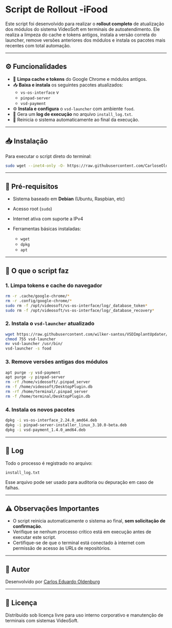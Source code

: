 # Script de Rollout -iFood

Este script foi desenvolvido para realizar o **rollout completo** de atualização dos módulos do sistema VideoSoft em terminais de autoatendimento. Ele realiza a limpeza do cache e tokens antigos, instala a versão correta do launcher, remove versões anteriores dos módulos e instala os pacotes mais recentes com total automação.

---

## ⚙️ Funcionalidades

- 🧹 **Limpa cache e tokens** do Google Chrome e módulos antigos.
- 📥 **Baixa e instala** os seguintes pacotes atualizados:
  - `vs-os-interface` v
  - `pinpad-server`
  - `vsd-payment` 
- ⚙️ **Instala e configura** o `vsd-launcher` com ambiente `food`.
- 📄 Gera um **log de execução** no arquivo `install_log.txt`.
- 🔁 Reinicia o sistema automaticamente ao final da execução.

---

## 📥 Instalação

Para executar o script direto do terminal:

```bash
sudo wget --inet4-only -O- https://raw.githubusercontent.com/CarloseOldenburg/Rollout-iFood/refs/heads/main/rollout-ifood | bash
````

---

## 🧱 Pré-requisitos

* Sistema baseado em **Debian** (Ubuntu, Raspbian, etc)
* Acesso root (`sudo`)
* Internet ativa com suporte a IPv4
* Ferramentas básicas instaladas:

  * `wget`
  * `dpkg`
  * `apt`

---

## 📂 O que o script faz

### 1. Limpa tokens e cache do navegador

```bash
rm -r .cache/google-chrome/*
rm -r .config/google-chrome/*
sudo rm -f /opt/videosoft/vs-os-interface/log/_database_token*
sudo rm -f /opt/videosoft/vs-os-interface/log/_database_recovery*
```

### 2. Instala o `vsd-launcher` atualizado

```bash
wget https://raw.githubusercontent.com/wilker-santos/VSDImplantUpdater/main/vsd-launcher.sh -O vsd-launcher
chmod 755 vsd-launcher
mv vsd-launcher /usr/bin/
vsd-launcher -s food
```

### 3. Remove versões antigas dos módulos

```bash
apt purge -y vsd-payment
apt purge -y pinpad-server
rm -rf /home/videosoft/.pinpad_server
rm -f /home/videosoft/DesktopPlugin.db
rm -rf /home/terminal/.pinpad_server
rm -f /home/terminal/DesktopPlugin.db
```

### 4. Instala os novos pacotes

```bash
dpkg -i vs-os-interface_2.24.0_amd64.deb
dpkg -i pinpad-server-installer_linux_3.10.0-beta.deb
dpkg -i vsd-payment_1.4.0_amd64.deb
```

---

## 📄 Log

Todo o processo é registrado no arquivo:

```
install_log.txt
```

Esse arquivo pode ser usado para auditoria ou depuração em caso de falhas.

---

## ⚠️ Observações Importantes

* O script reinicia automaticamente o sistema ao final, **sem solicitação de confirmação**.
* Verifique se nenhum processo crítico está em execução antes de executar este script.
* Certifique-se de que o terminal está conectado à internet com permissão de acesso às URLs de repositórios.

---

## 👤 Autor

Desenvolvido por [Carlos Eduardo Oldenburg](https://github.com/CarloseOldenburg)

---

## 📜 Licença

Distribuído sob licença livre para uso interno corporativo e manutenção de terminais com sistemas VideoSoft.
